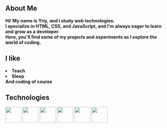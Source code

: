 ## About Me
<b>Hi! My name is Yriy, and I study web technologies.  
I specialize in HTML, CSS, and JavaScript, and I'm always eager to learn and grow as a developer.  
Here, you'll find some of my projects and experiments as I explore the world of coding.</b>

<h2>I like</h2>
<b>
  <li>Teach</li>
  <li>Sleep</li>
<b>And coding of course</b>
  
</b>

<h2>Technologies</h2>

<div>
<img src="https://upload.wikimedia.org/wikipedia/commons/thumb/6/61/HTML5_logo_and_wordmark.svg/512px-HTML5_logo_and_wordmark.svg.png" style="width:50px; height:50px">
<img src="https://cdn-icons-png.flaticon.com/128/5968/5968242.png" style="width:50px; height:50px">
<img src="https://getbootstrap.com/docs/5.2/assets/brand/bootstrap-logo-shadow.png" style="width:50px; height:50px">
<img src="https://www.freepnglogos.com/uploads/javascript-png/javascript-vector-logo-yellow-png-transparent-javascript-vector-12.png" style="width:50px; height:50px"> 
<img src="https://seeklogo.com/images/G/git-logo-CD8D6F1C09-seeklogo.com.png" style="width:50px; heigth:50px;">
<img src="https://cdn-icons-png.freepik.com/256/3291/3291695.png?ga=GA1.1.155383862.1728930495&semt=ais_hybrid" style="width:50px; heigth:50px">
</div>


